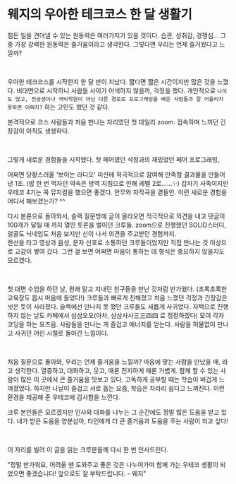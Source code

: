 # 웨지의 우아한 테크코스 한 달 생활기

힘든 일을 견뎌낼 수 있는 원동력은 여러가지가 있을 것이다. 습관, 성취감, 경쟁심...
그 중 가장 강력한 원동력은 즐거움이라고 생각한다.
그렇다면 우리는 언제 즐거웠다고 느낄까?

<br>

우아한 테크코스를 시작한지 한 달 반이 지났다. 짧다면 짧은 시간이지만 많은 것을 느꼈다.
비대면으로 시작하니 사람들 사이가 어색하지 않을까, 걱정을 했다. 
개인적으로 `나이도 많고, 전공생이나 국비학원이 아닌 다른 경로로 프로그래밍을 배운 사람들과 잘 어울리지 못하면 어쩌지?` 하는 고민도 했던 것 같다.

본격적으로 코스 사람들과 처음 만나는 자리였던 첫 데일리 zoom. 접속하며 느끼던 긴장감이 아직도 생생하다.

<br>

그렇게 새로운 경험들을 시작했다.
첫 페어였던 삭정과의 재밌었던 페어 프로그래밍,

어쩌면 당황스러울 '보이는 라디오' 미션에 적극적으로 참여해 만족할 결과물을 만들어 낸 1조. (밥 한 번 먹자던 약속은 방역 지침으로 인해 레벨 2로......✨)
갑자기 사족이지만 우테코 4기는 꼭 뮤지컬을 했으면 좋겠다. 안무와 자작곡을 곁들인. 이런 새로운 경험을 어디서 해보겠는가? ^^

다시 본론으로 돌아와서, 슬랙 질문방에 글이 올라오면 적극적으로 의견을 내고 댓글이 100개가 달릴 때 까지 열띤 토론을 벌이던 크루들.
zoom으로 진행했던 SOLID스터디, 얼굴도 닉네임도 처음 보지만 신이 나서 의견을 주고받던 경험까지.  
랜선을 타고 영상과 음성, 문자 신호로 소통하던 크루들이었지만 직접 만나는 것 이상으로 교감이 쌓여 갔다.
그런 걸 보면 어쩌면 마음이 통하는 데 형식은 중요하지 않을지도 모르겠다.

<br>

첫 대면 수업을 하던 날, 원래 알고 지내던 친구들을 만난 것처럼 반가웠다. (초록초록한 교육장도 몹시 마음에 들었다!)
크루들과 빠르게 친해졌고 처음 느꼈던 걱정과 긴장감은 씻은 듯이 사라졌다.
슬랙에선 만나지 못 했던 크루들도 새롭게 사귀었다.
자택으로 진행하지 않는 날도 카페에서 삼삼오오(아차, 삼삼사사三三四四 로 정정하겠다) 모여 각자 코딩을 하는 요즈음.
사람들을 만나는 게 즐겁고 에너지를 얻는다.
사람을 허물없이 만나고 사귀던 어린 시절로 돌아간 느낌이다.

<br>

처음 질문으로 돌아와, 우리는 언제 즐거움을 느낄까? 마음에 맞는 사람을 만났을 때, 라고 생각한다.
열중하고, 대화하고, 웃고, 때론 진지하게 때론 가볍게.
함께 할 수 있는 사람이 많은 이 곳에서 큰 즐거움을 맛보고 있다.
고독하게 공부할 때는 학습이 버겁게 느껴졌었다.
하지만 나날이 즐겁고 서로 돕는 요즘, 학습은 차라리 쉽다고 느껴진다.
이런 환경을 제공해 준 우테코에 감사함을 느낀다.

크루 본인들은 모르겠지만 인사와 대화를 나누는 그 순간에도 정말 많은 도움을 받고 있다.
내가 받은 도움을 양분삼아, 타인에게 더 큰 즐거움과 도움을 주는 사람이 되고 싶다!  

<br>

이 자리를 빌려 이 글을 읽는 크루분들께 다시 한 번 인사드린다.

"정말 반가워요, 어려울 땐 도와주고 좋은 것은 나누어가며 함께 가는 우테코 생활이 되었으면 좋겠습니다! 앞으로도 잘 부탁드립니다. - 웨지"
